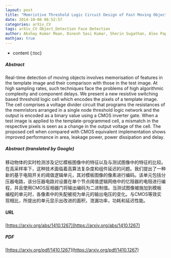 ```yaml
---
layout: post
title: "Memristive Threshold Logic Circuit Design of Fast Moving Object Detection"
date: 2014-10-06 06:52:57
categories: arXiv_CV
tags: arXiv_CV Object_Detection Face Detection
author: Akshay Kumar Maan, Dinesh Sasi Kumar, Sherin Sugathan, Alex Pappachen James
mathjax: true
---
```


* content
{:toc}

##### Abstract
Real-time detection of moving objects involves memorisation of features in the template image and their comparison with those in the test image. At high sampling rates, such techniques face the problems of high algorithmic complexity and component delays. We present a new resistive switching based threshold logic cell which encodes the pixels of a template image. The cell comprises a voltage divider circuit that programs the resistances of the memristors arranged in a single node threshold logic network and the output is encoded as a binary value using a CMOS inverter gate. When a test image is applied to the template-programmed cell, a mismatch in the respective pixels is seen as a change in the output voltage of the cell. The proposed cell when compared with CMOS equivalent implementation shows improved performance in area, leakage power, power dissipation and delay.

##### Abstract (translated by Google)
移动物体的实时检测涉及记忆模板图像中的特征以及与测试图像中的特征的比较。在高采样率下，这种技术面临着高算法复杂度和组件延迟的问题。我们提出了一种新的基于电阻开关的阈值逻辑单元，其对模板图像的像素进行编码。该单元包括分压器电路，该分压器电路对设置在单个节点阈值逻辑网络中的忆阻器的电阻进行编程，并且使用CMOS反相器门将输出编码为二进制值。当测试图像被施加到模板编程的单元时，各像素中的失配被视为单元的输出电压的变化。与CMOS等效实现相比，所提出的单元显示出改进的面积，泄漏功率，功耗和延迟性能。

##### URL
[https://arxiv.org/abs/1410.1267](https://arxiv.org/abs/1410.1267)

##### PDF
[https://arxiv.org/pdf/1410.1267](https://arxiv.org/pdf/1410.1267)

